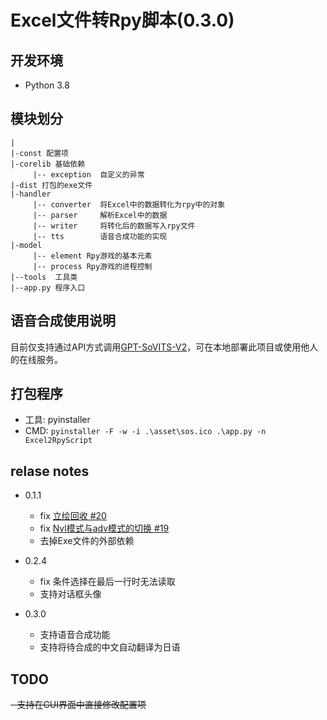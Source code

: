 # Excel文件转Rpy脚本(0.3.0)

## 开发环境
- Python 3.8

## 模块划分
```
|
|-const 配置项
|-corelib 基础依赖
     |-- exception  自定义的异常
|-dist 打包的exe文件
|-handler
     |-- converter  将Excel中的数据转化为rpy中的对象
     |-- parser     解析Excel中的数据
     |-- writer     将转化后的数据写入rpy文件
     |-- tts        语音合成功能的实现
|-model
     |-- element Rpy游戏的基本元素
     |-- process Rpy游戏的进程控制
|--tools  工具类
|--app.py 程序入口
```
## 语音合成使用说明
目前仅支持通过API方式调用[GPT-SoVITS-V2](https://github.com/RVC-Boss/GPT-SoVITS)，可在本地部署此项目或使用他人的在线服务。


## 打包程序
- 工具: pyinstaller  
- CMD: `pyinstaller -F -w -i .\asset\sos.ico .\app.py -n Excel2RpyScript`

## relase notes
- 0.1.1
    - fix [立绘回收 #20](https://github.com/HaruhiFanClub/Excel2RpyScript/issues/20)
    - fix [Nvl模式与adv模式的切换 #19](https://github.com/HaruhiFanClub/Excel2RpyScript/issues/19)
    - 去掉Exe文件的外部依赖

- 0.2.4
    - fix 条件选择在最后一行时无法读取
    - 支持对话框头像

- 0.3.0
    - 支持语音合成功能
    - 支持将待合成的中文自动翻译为日语

## TODO
~~- 支持在GUI界面中直接修改配置项~~
